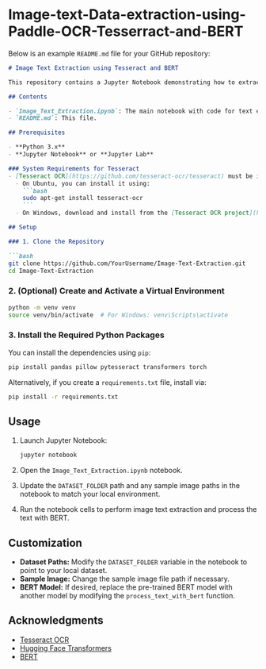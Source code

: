# Image-text-Data-extraction-using-Paddle-OCR-Tesserract-and-BERT
Below is an example `README.md` file for your GitHub repository:

```markdown
# Image Text Extraction using Tesseract and BERT

This repository contains a Jupyter Notebook demonstrating how to extract text from images using [Tesseract OCR](https://github.com/tesseract-ocr/tesseract) and then process the extracted text using a pre-trained [BERT](https://github.com/google-research/bert) model with the help of the [Hugging Face Transformers](https://github.com/huggingface/transformers) library.

## Contents

- `Image_Text_Extraction.ipynb`: The main notebook with code for text extraction and processing.
- `README.md`: This file.

## Prerequisites

- **Python 3.x**
- **Jupyter Notebook** or **Jupyter Lab**

### System Requirements for Tesseract
- [Tesseract OCR](https://github.com/tesseract-ocr/tesseract) must be installed on your system.
  - On Ubuntu, you can install it using:
    ```bash
    sudo apt-get install tesseract-ocr
    ```
  - On Windows, download and install from the [Tesseract OCR project](https://github.com/tesseract-ocr/tesseract/wiki).

## Setup

### 1. Clone the Repository

```bash
git clone https://github.com/YourUsername/Image-Text-Extraction.git
cd Image-Text-Extraction
```

### 2. (Optional) Create and Activate a Virtual Environment

```bash
python -m venv venv
source venv/bin/activate  # For Windows: venv\Scripts\activate
```

### 3. Install the Required Python Packages

You can install the dependencies using `pip`:

```bash
pip install pandas pillow pytesseract transformers torch
```

Alternatively, if you create a `requirements.txt` file, install via:

```bash
pip install -r requirements.txt
```

## Usage

1. Launch Jupyter Notebook:

    ```bash
    jupyter notebook
    ```

2. Open the `Image_Text_Extraction.ipynb` notebook.

3. Update the `DATASET_FOLDER` path and any sample image paths in the notebook to match your local environment.

4. Run the notebook cells to perform image text extraction and process the text with BERT.

## Customization

- **Dataset Paths:** Modify the `DATASET_FOLDER` variable in the notebook to point to your local dataset.
- **Sample Image:** Change the sample image file path if necessary.
- **BERT Model:** If desired, replace the pre-trained BERT model with another model by modifying the `process_text_with_bert` function.

## Acknowledgments

- [Tesseract OCR](https://github.com/tesseract-ocr/tesseract)
- [Hugging Face Transformers](https://github.com/huggingface/transformers)
- [BERT](https://github.com/google-research/bert)
```
